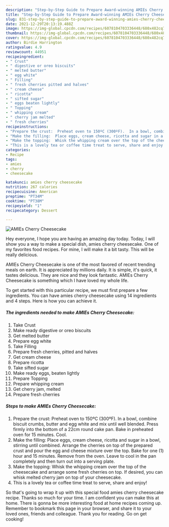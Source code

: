 ```yaml
---
description: "Step-by-Step Guide to Prepare Award-winning AMIEs Cherry Cheesecake"
title: "Step-by-Step Guide to Prepare Award-winning AMIEs Cherry Cheesecake"
slug: 831-step-by-step-guide-to-prepare-award-winning-amies-cherry-cheesecake
date: 2021-12-29T20:13:19.488Z
image: https://img-global.cpcdn.com/recipes/6078104703336448/680x482cq70/amies-cherry-cheesecake-recipe-main-photo.jpg
thumbnail: https://img-global.cpcdn.com/recipes/6078104703336448/680x482cq70/amies-cherry-cheesecake-recipe-main-photo.jpg
cover: https://img-global.cpcdn.com/recipes/6078104703336448/680x482cq70/amies-cherry-cheesecake-recipe-main-photo.jpg
author: Birdie Harrington
ratingvalue: 4.9
reviewcount: 44951
recipeingredient:
- " Crust"
- " digestive or oreo biscuits"
- " melted butter"
- " egg white"
- " Filling"
- " fresh cherries pitted and halves"
- " cream cheese"
- " ricotta"
- " sifted sugar"
- " eggs beaten lightly"
- " Topping"
- " whipping cream"
- " cherry jam melted"
- " fresh cherries"
recipeinstructions:
- "Prepare the crust:  Preheat oven to 150ºC (300ºF).  In a bowl, combine biscuit crumbs, butter and egg white and mix until well blended.  Press firmly into the bottom of a 22cm round cake pan.  Bake in preheated oven for 15 minutes.  Cool."
- "Make the filling:  Place eggs, cream cheese, ricotta and sugar in a bowl, stirring until combined.  Arrange the cherries on top of the prepared crust and pour the egg and cheese mixture over the top.  Bake for one (1) hour and 15 minutes.  Remove from the oven.  Leave to cool in the pan completely and then turn out into a serving plate."
- "Make the topping:  Whisk the whipping cream over the top of the cheesecake and arrange some fresh cherries on top.  If desired, you can whisk melted cherry jam on top of your cheesecake."
- "This is a lovely tea or coffee time treat to serve, share and enjoy!"
categories:
- Recipe
tags:
- amies
- cherry
- cheesecake

katakunci: amies cherry cheesecake 
nutrition: 267 calories
recipecuisine: American
preptime: "PT34M"
cooktime: "PT38M"
recipeyield: "1"
recipecategory: Dessert

---
```



![AMIEs Cherry Cheesecake](https://img-global.cpcdn.com/recipes/6078104703336448/680x482cq70/amies-cherry-cheesecake-recipe-main-photo.jpg)

Hey everyone, I hope you are having an amazing day today. Today, I will show you a way to make a special dish, amies cherry cheesecake. One of my favorites food recipes. For mine, I will make it a bit tasty. This will be really delicious.



AMIEs Cherry Cheesecake is one of the most favored of recent trending meals on earth. It is appreciated by millions daily. It is simple, it's quick, it tastes delicious. They are nice and they look fantastic. AMIEs Cherry Cheesecake is something which I have loved my whole life.


To get started with this particular recipe, we must first prepare a few ingredients. You can have amies cherry cheesecake using 14 ingredients and 4 steps. Here is how you can achieve it.

<!--inarticleads1-->

##### The ingredients needed to make AMIEs Cherry Cheesecake:

1. Take  Crust
1. Make ready  digestive or oreo biscuits
1. Get  melted butter
1. Prepare  egg white
1. Take  Filling
1. Prepare  fresh cherries, pitted and halves
1. Get  cream cheese
1. Prepare  ricotta
1. Take  sifted sugar
1. Make ready  eggs, beaten lightly
1. Prepare  Topping
1. Prepare  whipping cream
1. Get  cherry jam, melted
1. Prepare  fresh cherries




<!--inarticleads2-->

##### Steps to make AMIEs Cherry Cheesecake:

1. Prepare the crust:  Preheat oven to 150ºC (300ºF).  In a bowl, combine biscuit crumbs, butter and egg white and mix until well blended.  Press firmly into the bottom of a 22cm round cake pan.  Bake in preheated oven for 15 minutes.  Cool.
1. Make the filling:  Place eggs, cream cheese, ricotta and sugar in a bowl, stirring until combined.  Arrange the cherries on top of the prepared crust and pour the egg and cheese mixture over the top.  Bake for one (1) hour and 15 minutes.  Remove from the oven.  Leave to cool in the pan completely and then turn out into a serving plate.
1. Make the topping:  Whisk the whipping cream over the top of the cheesecake and arrange some fresh cherries on top.  If desired, you can whisk melted cherry jam on top of your cheesecake.
1. This is a lovely tea or coffee time treat to serve, share and enjoy!




So that's going to wrap it up with this special food amies cherry cheesecake recipe. Thanks so much for your time. I am confident you can make this at home. There is gonna be more interesting food at home recipes coming up. Remember to bookmark this page in your browser, and share it to your loved ones, friends and colleague. Thank you for reading. Go on get cooking!
